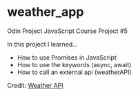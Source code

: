 # weather_app
Odin Project JavaScript Course Project #5

In this project I learned...
- How to use Promises in JavaScript
- How to use the keywords (async, await)
- How to call an external api (weatherAPI)


Credit:
[Weather API]('https://www.weatherapi.com/')